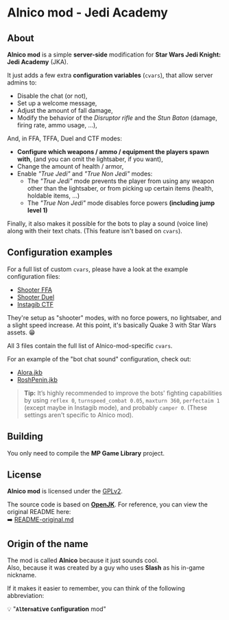 ﻿# Alnico mod - Jedi Academy

## About
**Alnico mod** is a simple **server-side** modification for **Star Wars Jedi Knight: Jedi Academy** (JKA).

It just adds a few extra **configuration variables** (`cvars`), that allow server admins to:
- Disable the chat (or not),
- Set up a welcome message,
- Adjust the amount of fall damage,
- Modify the behavior of the *Disruptor rifle* and the *Stun Baton* (damage, firing rate, ammo usage, ...),

And, in FFA, TFFA, Duel and CTF modes:
- **Configure which weapons / ammo / equipment the players spawn with**, (and you can omit the lightsaber, if you want),
- Change the amount of health / armor,
- Enable *"True Jedi"* and *"True Non Jedi"* modes:
  - The *"True Jedi"* mode prevents the player from using any weapon other than the lightsaber,
    or from picking up certain items (health, holdable items, ...)
  - The *"True Non Jedi"* mode disables force powers **(including jump level 1)**

Finally, it also makes it possible for the bots to play a sound (voice line) along with their text chats.
(This feature isn't based on `cvars`).  

## Configuration examples
For a full list of custom `cvars`, please have a look at the example configuration files:  
- [Shooter FFA](docs/Server.sample-shooter-ffa.cfg)
- [Shooter Duel](docs/Server.sample-shooter-duel.cfg)
- [Instagib CTF](docs/Server.sample-instagib-ctf.cfg)

They're setup as "shooter" modes, with no force powers, no lightsaber, and a slight speed increase.
At this point, it's basically Quake 3 with Star Wars assets. 😁

All 3 files contain the full list of Alnico-mod-specific `cvars`.

For an example of the "bot chat sound" configuration, check out:
- [Alora.jkb](docs/Alora.jkb)
- [RoshPenin.jkb](docs/RoshPenin.jkb)

> **Tip:** It’s highly recommended to improve the bots' fighting capabilities by using `reflex 0`, `turnspeed_combat 0.05`,
> `maxturn 360`, `perfectaim 1` (except maybe in Instagib mode), and probably `camper 0`.
> (These settings aren't specific to Alnico mod).


## Building
You only need to compile the **MP Game Library** project.


## License
**Alnico mod** is licensed under the [GPLv2](LICENSE.txt).

The source code is based on [**OpenJK**](https://github.com/JACoders/OpenJK).
For reference, you can view the original README here:  
➡️ [README-original.md](README-original.md)


## Origin of the name
The mod is called **Alnico** because it just sounds cool.  
Also, because it was created by a guy who uses **Slash** as his in-game nickname.

If it makes it easier to remember, you can think of the following abbreviation:

💡 "**`Al`ter`n`at`i`ve `Co`nfiguration** mod"
